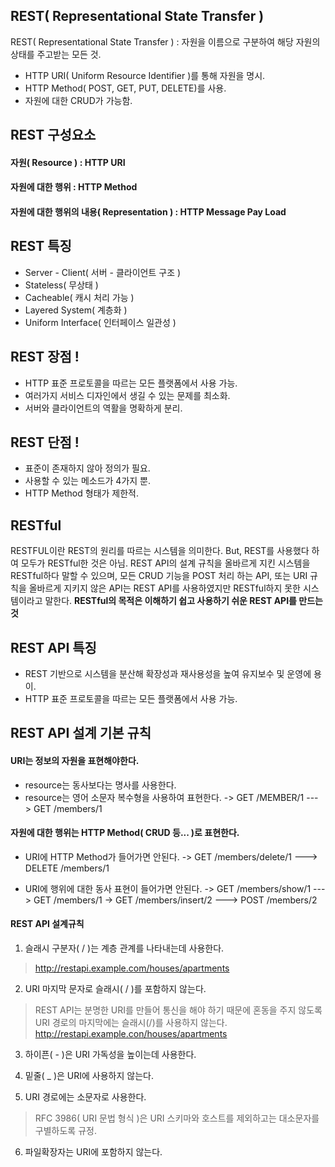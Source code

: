 ## REST( Representational State Transfer )
REST( Representational State Transfer ) : 자원을 이름으로 구분하여 해당 자원의 상태를 주고받는 모든 것.

- HTTP URI( Uniform Resource Identifier )를 통해 자원을 명시.
- HTTP Method( POST, GET, PUT, DELETE)를 사용.
- 자원에 대한 CRUD가 가능함.

## REST 구성요소
#### 자원( Resource ) : HTTP URI
#### 자원에 대한 행위 : HTTP Method
#### 자원에 대한 행위의 내용( Representation ) : HTTP Message Pay Load

## REST 특징
- Server - Client( 서버 - 클라이언트 구조 )
- Stateless( 무상태 )
- Cacheable( 캐시 처리 가능 )
- Layered System( 계층화 )
- Uniform Interface( 인터페이스 일관성 )

## REST 장점 !
- HTTP 표준 프로토콜을 따르는 모든 플랫폼에서 사용 가능.
- 여러가지 서비스 디자인에서 생길 수 있는 문제를 최소화.
- 서버와 클라이언트의 역활을 명확하게 분리.

## REST 단점 !
- 표준이 존재하지 않아 정의가 필요.
- 사용할 수 있는 메소드가 4가지 뿐.
- HTTP Method 형태가 제한적.

## RESTful
RESTFUL이란 REST의 원리를 따르는 시스템을 의미한다.
But, REST를 사용했다 하여 모두가 RESTful한 것은 아님.
REST API의 설계 규칙을 올바르게 지킨 시스템을 RESTful하다 말할 수 있으며, 모든 CRUD 기능을 POST 처리 하는 API, 또는 URI 규칙을 올바르게 지키지 않은 API는 REST API를 사용하였지만 RESTful하지 못한 시스템이라고 말한다.
**RESTful의 목적은 이해하기 쉽고 사용하기 쉬운 REST API를 만드는 것**

## REST API 특징
- REST 기반으로 시스템을 분산해 확장성과 재사용성을 높여 유지보수 및 운영에 용이.
- HTTP 표준 프로토콜을 따르는 모든 플랫폼에서 사용 가능.

## REST API 설계 기본 규칙
#### URI는 정보의 자원을 표현해야한다.
- resource는 동사보다는 명사를 사용한다.
- resource는 영어 소문자 복수형을 사용하여 표현한다.
-> GET /MEMBER/1 ---> GET /members/1

#### 자원에 대한 행위는 HTTP Method( CRUD 등... )로 표현한다.
- URI에 HTTP Method가 들어가면 안된다.
-> GET /members/delete/1 ---> DELETE /members/1

- URI에 행위에 대한 동사 표현이 들어가면 안된다.
-> GET /members/show/1 ---> GET /members/1
-> GET /members/insert/2 ---> POST /members/2

#### REST API 설계규칙
1. 슬래시 구분자( / )는 계층 관계를 나타내는데 사용한다.
> http://restapi.example.com/houses/apartments

2. URI 마지막 문자로 슬래시( / )를 포함하지 않는다.
> REST API는 분명한 URI를 만들어 통신을 해야 하기 때문에 혼동을 주지 않도록 URI 경로의 마지막에는 슬래시(/)를 사용하지 않는다.
http://restapi.example.con/houses/apartments

3. 하이픈( - )은 URI 가독성을 높이는데 사용한다.

4. 밑줄( _ )은 URI에 사용하지 않는다.

5. URI 경로에는 소문자로 사용한다.
> RFC 3986( URI 문법 형식 )은 URI 스키마와 호스트를 제외하고는 대소문자를 구별하도록 규정.

6. 파일확장자는 URI에 포함하지 않는다.
